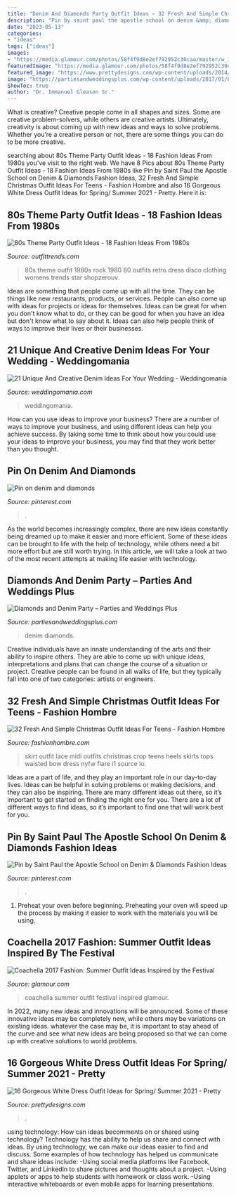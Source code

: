```yaml
---
title: "Denim And Diamonds Party Outfit Ideas ~ 32 Fresh And Simple Christmas Outfit Ideas For Teens"
description: "Pin by saint paul the apostle school on denim &amp; diamonds fashion ideas"
date: "2023-05-13"
categories:
- "ideas"
tags: ["ideas"]
images:
- "https://media.glamour.com/photos/58f4f9d8e2ef792952c30caa/master/w_1600/GettyImages-668779348.jpg"
featuredImage: "https://media.glamour.com/photos/58f4f9d8e2ef792952c30caa/master/w_1600/GettyImages-668779348.jpg"
featured_image: "https://www.prettydesigns.com/wp-content/uploads/2014/05/Pretty-White-Dress-Outfit.jpg"
image: "https://partiesandweddingsplus.com/wp-content/uploads/2017/01/8.28.13-574.jpg"
ShowToc: true
author: "Dr. Immanuel Gleason Sr."
---
```



What is creative?
Creative people come in all shapes and sizes. Some are creative problem-solvers, while others are creative artists. Ultimately, creativity is about coming up with new ideas and ways to solve problems. Whether you’re a creative person or not, there are some things you can do to be more creative.

	

		
searching about 80s Theme Party Outfit Ideas - 18 Fashion Ideas From 1980s you've visit to the right web. We have 8 Pics about 80s Theme Party Outfit Ideas - 18 Fashion Ideas From 1980s like Pin by Saint Paul the Apostle School on Denim &amp; Diamonds Fashion Ideas, 32 Fresh And Simple Christmas Outfit Ideas For Teens - Fashion Hombre and also 16 Gorgeous White Dress Outfit Ideas for Spring/ Summer 2021 - Pretty. Here it is:
		
    
## 80s Theme Party Outfit Ideas - 18 Fashion Ideas From 1980s

<img loading=lazy src="https://www.outfittrends.com/wp-content/uploads/2016/02/4-1.jpg" onerror="this.onerror=null;this.src='https://tse1.mm.bing.net/th?id=OIP.5mSJrg77iHikUKLHwyE-FAHaLJ&amp;pid=15.1';" alt="80s Theme Party Outfit Ideas - 18 Fashion Ideas From 1980s">

_Source: outfittrends.com_

>80s theme outfit 1980s rock 1980 80 outfits retro dress disco clothing womens trends star shopzerouv. 

	

Ideas are something that people come up with all the time. They can be things like new restaurants, products, or services. People can also come up with ideas for projects or ideas for themselves. Ideas can be great for when you don't know what to do, or they can be good for when you have an idea but don't know what to say about it. Ideas can also help people think of ways to improve their lives or their businesses.

    
## 21 Unique And Creative Denim Ideas For Your Wedding - Weddingomania

<img loading=lazy src="https://i.weddingomania.com/2016/01/21-Unique-Denim-Ideas-For-Your-Wedding18.jpg" onerror="this.onerror=null;this.src='https://tse1.mm.bing.net/th?id=OIP.ye1m5PkKCqHPDXNKUTJYIAHaFj&amp;pid=15.1';" alt="21 Unique And Creative Denim Ideas For Your Wedding - Weddingomania">

_Source: weddingomania.com_

>weddingomania. 

	

How can you use ideas to improve your business?
There are a number of ways to improve your business, and using different ideas can help you achieve success. By taking some time to think about how you could use your ideas to improve your business, you may find that they work better than you thought.

    
## Pin On Denim And Diamonds

<img loading=lazy src="https://i.pinimg.com/736x/a3/01/26/a30126cc8295187d32293af1f8e137e5.jpg" onerror="this.onerror=null;this.src='https://tse1.mm.bing.net/th?id=OIP.p-01htnW8AXL0BC2PTMP2QHaJ3&amp;pid=15.1';" alt="Pin on denim and diamonds">

_Source: pinterest.com_

>. 

	

As the world becomes increasingly complex, there are new ideas constantly being dreamed up to make it easier and more efficient. Some of these ideas can be brought to life with the help of technology, while others need a bit more effort but are still worth trying. In this article, we will take a look at two of the most recent attempts at making life easier with technology.

    
## Diamonds And Denim Party – Parties And Weddings Plus

<img loading=lazy src="https://partiesandweddingsplus.com/wp-content/uploads/2017/01/8.28.13-574.jpg" onerror="this.onerror=null;this.src='https://tse4.mm.bing.net/th?id=OIP.lDZh-lA7aQTBvlo33BGSXwHaJ4&amp;pid=15.1';" alt="Diamonds and Denim Party – Parties and Weddings Plus">

_Source: partiesandweddingsplus.com_

>denim diamonds. 

	

Creative individuals have an innate understanding of the arts and their ability to inspire others. They are able to come up with unique ideas, interpretations and plans that can change the course of a situation or project. Creative people can be found in all walks of life, but they typically fall into one of two categories: artists or engineers.

    
## 32 Fresh And Simple Christmas Outfit Ideas For Teens - Fashion Hombre

<img loading=lazy src="https://www.fashionhombre.com/wp-content/uploads/2019/10/Fresh-And-Simple-Christmas-Outfit-Ideas-For-Teens-12.jpg" onerror="this.onerror=null;this.src='https://tse1.mm.bing.net/th?id=OIP.PVR08vJeCGgGEWs7eOchMAHaLI&amp;pid=15.1';" alt="32 Fresh And Simple Christmas Outfit Ideas For Teens - Fashion Hombre">

_Source: fashionhombre.com_

>skirt outfit lace midi outfits christmas crop teens heels skirts tops waisted bow dress nyfw flare i1 source lo. 

	

Ideas are a part of life, and they play an important role in our day-to-day lives. Ideas can be helpful in solving problems or making decisions, and they can also be inspiring. There are many different ideas out there, so it’s important to get started on finding the right one for you. There are a lot of different ways to find ideas, so it’s important to find one that will work best for you.

    
## Pin By Saint Paul The Apostle School On Denim &amp; Diamonds Fashion Ideas

<img loading=lazy src="https://i.pinimg.com/originals/2a/08/8e/2a088ee62cafc2242b9886773ed0ed0b.jpg" onerror="this.onerror=null;this.src='https://tse1.mm.bing.net/th?id=OIP._U4xH2No8DNFvwOedxsH7AHaJ4&amp;pid=15.1';" alt="Pin by Saint Paul the Apostle School on Denim &amp; Diamonds Fashion Ideas">

_Source: pinterest.com_

>. 

	

1. Preheat your oven before beginning. Preheating your oven will speed up the process by making it easier to work with the materials you will be using.

    
## Coachella 2017 Fashion: Summer Outfit Ideas Inspired By The Festival

<img loading=lazy src="https://media.glamour.com/photos/58f4f9d8e2ef792952c30caa/master/w_1600/GettyImages-668779348.jpg" onerror="this.onerror=null;this.src='https://tse4.mm.bing.net/th?id=OIP.Cp6G_RDvg3G_ONgZFZUURQHaKY&amp;pid=15.1';" alt="Coachella 2017 Fashion: Summer Outfit Ideas Inspired by the Festival">

_Source: glamour.com_

>coachella summer outfit festival inspired glamour. 

	

In 2022, many new ideas and innovations will be announced. Some of these innovative ideas may be completely new, while others may be variations on existing ideas. whatever the case may be, it is important to stay ahead of the curve and see what new ideas are being proposed so that we can come up with creative solutions to world problems.

    
## 16 Gorgeous White Dress Outfit Ideas For Spring/ Summer 2021 - Pretty

<img loading=lazy src="https://www.prettydesigns.com/wp-content/uploads/2014/05/Pretty-White-Dress-Outfit.jpg" onerror="this.onerror=null;this.src='https://tse1.mm.bing.net/th?id=OIP._ysiGrs1PknON7qJrHWYwAHaLG&amp;pid=15.1';" alt="16 Gorgeous White Dress Outfit Ideas for Spring/ Summer 2021 - Pretty">

_Source: prettydesigns.com_

>. 

	

using technology: How can ideas becomments on or shared using technology?
Technology has the ability to help us share and connect with ideas. By using technology, we can make our ideas easier to find and discuss. Some examples of how technology has helped us communicate and share ideas include: 
-Using social media platforms like Facebook, Twitter, and LinkedIn to share pictures and thoughts about a project. 
-Using applets or apps to help students with homework or class work. 
-Using interactive whiteboards or even mobile apps for learning presentations.

